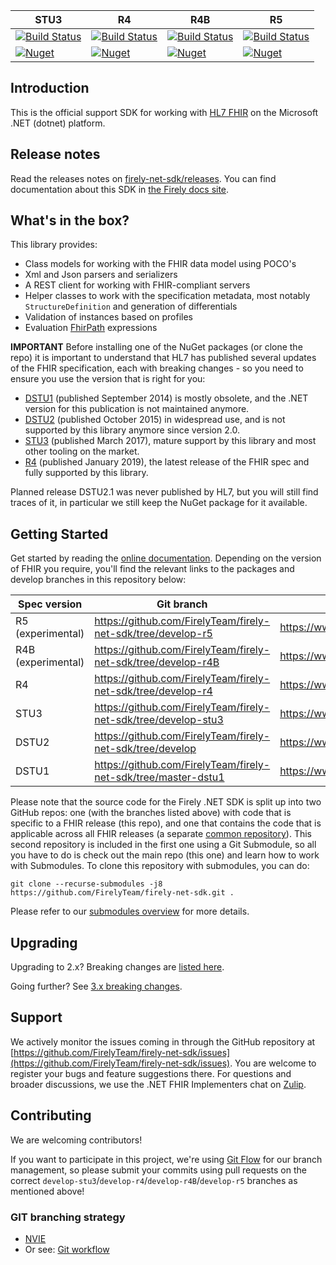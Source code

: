 |STU3|R4|R4B|R5|
|---|---|---|---|
|[![Build Status](https://dev.azure.com/firely/firely-net-sdk/_apis/build/status/FirelyTeam.firely-net-sdk?branchName=develop-stu3)](https://dev.azure.com/firely/firely-net-sdk/_build/latest?definitionId=84&branchName=develop-stu3)|[![Build Status](https://dev.azure.com/firely/firely-net-sdk/_apis/build/status/FirelyTeam.firely-net-sdk?branchName=develop-r4)](https://dev.azure.com/firely/firely-net-sdk/_build/latest?definitionId=84&branchName=develop-r4)|[![Build Status](https://dev.azure.com/firely/firely-net-sdk/_apis/build/status/FirelyTeam.firely-net-sdk?branchName=develop-r4B)](https://dev.azure.com/firely/firely-net-sdk/_build/latest?definitionId=84&branchName=develop-r4B)|[![Build Status](https://dev.azure.com/firely/firely-net-sdk/_apis/build/status/FirelyTeam.firely-net-sdk?branchName=develop-r5)](https://dev.azure.com/firely/firely-net-sdk/_build/latest?definitionId=84&branchName=develop-r5)|
| [![Nuget](https://img.shields.io/nuget/dt/Hl7.Fhir.STU3)](https://www.nuget.org/packages/Hl7.Fhir.STU3) |[![Nuget](https://img.shields.io/nuget/dt/Hl7.Fhir.R4)](https://www.nuget.org/packages/Hl7.Fhir.R4) | [![Nuget](https://img.shields.io/nuget/dt/Hl7.Fhir.R4B)](https://www.nuget.org/packages/Hl7.Fhir.R4B)|[![Nuget](https://img.shields.io/nuget/dt/Hl7.Fhir.R5)](https://www.nuget.org/packages/Hl7.Fhir.R5) |

## Introduction ##
This is the official support SDK for working with [HL7 FHIR][fhir-spec] on the Microsoft .NET (dotnet) platform.

## Release notes ##
Read the releases notes on [firely-net-sdk/releases](https://github.com/FirelyTeam/firely-net-sdk/releases). You can find documentation about this SDK in [the Firely docs site][netsdk-docu].

## What's in the box?
This library provides:
* Class models for working with the FHIR data model using POCO's
* Xml and Json parsers and serializers
* A REST client for working with FHIR-compliant servers
* Helper classes to work with the specification metadata, most notably `StructureDefinition` and generation of differentials
* Validation of instances based on profiles
* Evaluation [FhirPath][fhirpath-spec] expressions

**IMPORTANT**
Before installing one of the NuGet packages (or clone the repo) it is important to understand that HL7 has published several updates of the FHIR specification, each with breaking changes - so you need to ensure you use the version that is right for you:

* [DSTU1][dstu1-spec] (published September 2014) is mostly obsolete, and the .NET version for this publication is not maintained anymore.
* [DSTU2][dstu2-spec] (published October 2015) in widespread use, and is not supported by this library anymore since version 2.0.
* [STU3][stu3-spec] (published March 2017), mature support by this library and most other tooling on the market.
* [R4][r4-spec] (published January 2019), the latest release of the FHIR spec and fully supported by this library.

Planned release DSTU2.1 was never published by HL7, but you will still find traces of it, in particular we still keep the NuGet package for it available.

## Getting Started ##
Get started by reading the [online documentation][netsdk-docu]. Depending on the version of FHIR you require, you'll find the relevant links to the packages
and develop branches in this repository below:

|Spec version|Git branch|Core NuGet|
|---|---|---|
|R5 (experimental)| https://github.com/FirelyTeam/firely-net-sdk/tree/develop-r5 | https://www.nuget.org/packages/Hl7.Fhir.R5 |
|R4B (experimental)| https://github.com/FirelyTeam/firely-net-sdk/tree/develop-r4B | https://www.nuget.org/packages/Hl7.Fhir.R4B |
|R4| https://github.com/FirelyTeam/firely-net-sdk/tree/develop-r4 | https://www.nuget.org/packages/Hl7.Fhir.R4 | 
|STU3| https://github.com/FirelyTeam/firely-net-sdk/tree/develop-stu3 | https://www.nuget.org/packages/Hl7.Fhir.STU3 | 
|DSTU2| https://github.com/FirelyTeam/firely-net-sdk/tree/develop | https://www.nuget.org/packages/Hl7.Fhir.DSTU2 | 
|DSTU1| https://github.com/FirelyTeam/firely-net-sdk/tree/master-dstu1 | https://www.nuget.org/packages/Hl7.Fhir.DSTU | 

Please note that the source code for the Firely .NET SDK is split up into two GitHub repos: one (with the branches listed above) with code that is specific to a FHIR release (this repo), and one that contains the code that is applicable across all FHIR releases (a separate [common repository][common-repo]).  This second repository is included in the first one using a Git Submodule, so all you have to do is check out the main repo (this one) and learn how to work with Submodules. To clone this repository with submodules, you can do:

    git clone --recurse-submodules -j8 https://github.com/FirelyTeam/firely-net-sdk.git .
    
Please refer to our [submodules overview](https://github.com/FirelyTeam/firely-net-sdk/wiki/Clone-this-repository-with-submodule-common) for more details.

## Upgrading
Upgrading to 2.x? Breaking changes are [listed here](https://github.com/FirelyTeam/firely-net-sdk/wiki/Breaking-changes-in-2.0).

Going further? See [3.x breaking changes](https://github.com/FirelyTeam/firely-net-sdk/wiki/Breaking-changes-in-3.0).

## Support 
We actively monitor the issues coming in through the GitHub repository at [https://github.com/FirelyTeam/firely-net-sdk/issues](https://github.com/FirelyTeam/firely-net-sdk/issues). You are welcome to register your bugs and feature suggestions there. For questions and broader discussions, we use the .NET FHIR Implementers chat on [Zulip][netsdk-zulip].

## Contributing ##
We are welcoming contributors!

If you want to participate in this project, we're using [Git Flow][nvie] for our branch management, so please submit your commits using pull requests on the correct `develop-stu3`/`develop-r4`/`develop-r4B`/`develop-r5` branches as mentioned above! 

[common-repo]: https://github.com/FirelyTeam/firely-net-common
[netsdk-docu]: https://docs.fire.ly/projects/Firely-NET-SDK/
[netsdk-zulip]: https://chat.fhir.org/#narrow/stream/dotnet
[nvie]: http://nvie.com/posts/a-successful-git-branching-model/
[fhir-spec]: http://www.hl7.org/fhir
[dstu1-spec]: http://hl7.org/fhir/DSTU1/index.html
[dstu2-spec]: http://hl7.org/fhir/DSTU2/index.html
[stu3-spec]: http://www.hl7.org/fhir/stu3
[r4-spec]: http://hl7.org/fhir/index.html
[fhirpath-spec]: http://hl7.org/fhirpath/

### GIT branching strategy 
- [NVIE](http://nvie.com/posts/a-successful-git-branching-model/)
- Or see: [Git workflow](https://www.atlassian.com/git/workflows#!workflow-gitflow)
